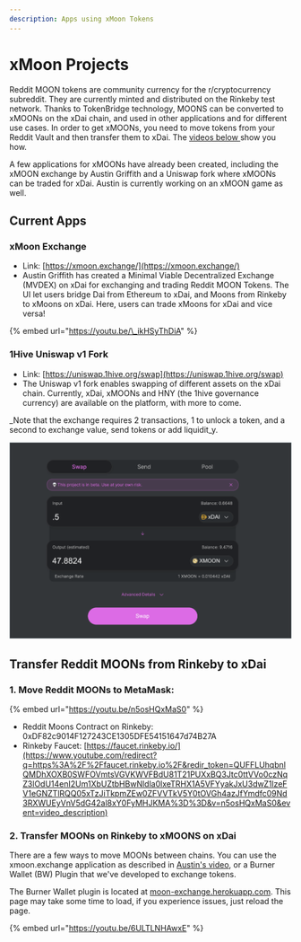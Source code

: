 ```yaml
---
description: Apps using xMoon Tokens
---
```


# xMoon Projects

Reddit MOON tokens are community currency for the r/cryptocurrency subreddit. They are currently minted and distributed on the Rinkeby test network. Thanks to TokenBridge technology, MOONS can be converted to xMOONs on the xDai chain, and used in other applications and for different use cases. In order to get xMOONs, you need to move tokens from your Reddit Vault and then transfer them to xDai. The [videos below ](xmoon-projects.md#moving-moons-to-xdai)show you how.

A few applications for xMOONs have already been created, including the xMOON exchange by Austin Griffith and a Uniswap fork where xMOONs can be traded for xDai. Austin is currently working on an xMOON game as well.

## Current Apps

### xMoon Exchange

* Link:  [https://xmoon.exchange/](https://xmoon.exchange/)
* Austin Griffith has created a Minimal Viable Decentralized Exchange \(MVDEX\) on xDai for exchanging and trading Reddit MOON Tokens. The UI let users bridge Dai from Ethereum to xDai, and Moons from Rinkeby to xMoons on xDai. Here, users can trade xMoons for xDai and vice versa! 

{% embed url="https://youtu.be/\_ikHSyThDiA" %}

### 1Hive Uniswap v1 Fork

* Link:  [https://uniswap.1hive.org/swap](https://uniswap.1hive.org/swap)
* The Uniswap v1 fork enables swapping of different assets on the xDai chain. Currently, xDai, xMOONs and HNY \(the 1hive governance currency\) are available on the platform, with more to come.

_Note that the exchange requires 2 transactions, 1 to unlock a token, and a second to exchange value, send tokens or add liquidit_y.

![](../../.gitbook/assets/xmoon-uniswap.png)

## Transfer Reddit MOONs from Rinkeby to xDai

### 1. Move Reddit MOONs to MetaMask:

{% embed url="https://youtu.be/n5osHQxMaS0" %}

* Reddit Moons Contract on Rinkeby: 0xDF82c9014F127243CE1305DFE54151647d74B27A 
* Rinkeby Faucet: [https://faucet.rinkeby.io/](https://www.youtube.com/redirect?q=https%3A%2F%2Ffaucet.rinkeby.io%2F&redir_token=QUFFLUhqbnlQMDhXOXB0SWFOVmtsVGVKWVFBdU81T21PUXxBQ3Jtc0ttVVo0czNqZ3lOdU14enI2Um1XbUZtbHBwNldla0lxeTRHX1A5VFYyakJxU3dwZ1lzeFV1eGNZTlRQQ05xTzJiTkpmZEw0ZFVVTkV5Y0tOVGh4azJfYmdfc09Nd3RXWUEyVnV5dG42al8xY0FyMHJKMA%3D%3D&v=n5osHQxMaS0&event=video_description)

### 2. Transfer MOONs on Rinkeby to xMOONS on xDai

There are a few ways to move MOONs between chains. You can use the xmoon.exchange application as described in [Austin's video](https://youtu.be/_ikHSyThDiA), or a Burner Wallet \(BW\) Plugin that we've developed to exchange tokens.

The Burner Wallet plugin is located at [moon-exchange.herokuapp.com](http://moon-exchange.herokuapp.com/). This page may take some time to load, if you experience issues, just reload the page.

{% embed url="https://youtu.be/6ULTLNHAwxE" %}

